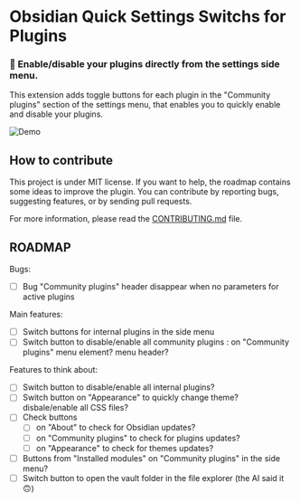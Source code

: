 # Obsidian Quick Settings Switchs for Plugins

### 🔁 Enable/disable your plugins directly from the settings side menu.

This extension adds toggle buttons for each plugin in the "Community plugins" section of the settings menu, 
that enables you to quickly enable and disable your plugins.

![Demo](media/overview_800_c.gif)

## How to contribute
This project is under MIT license. If you want to help, the roadmap contains some ideas to improve the plugin. 
You can contribute by reporting bugs, suggesting features, or by sending pull requests.

For more information, please read the [CONTRIBUTING.md](CONTRIBUTING.md) file.


## ROADMAP
Bugs:
- [ ] Bug "Community plugins" header disappear when no parameters for active plugins

Main features:
- [ ] Switch buttons for internal plugins in the side menu
- [ ] Switch button to disable/enable all community plugins : on "Community plugins" menu element? menu header?

Features to think about:
- [ ] Switch button to disable/enable all internal plugins?
- [ ] Switch button on "Appearance" to quickly change theme? disbale/enable all CSS files?
- [ ] Check buttons 
  - [ ] on "About" to check for Obsidian updates?
  - [ ] on "Community plugins" to check for plugins updates?
  - [ ] on "Appearance" to check for themes updates?
- [ ] Buttons from "Installed modules" on "Community plugins" in the side menu?
- [ ] Switch button to open the vault folder in the file explorer (the AI said it 🙃)
